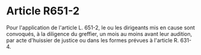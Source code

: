 # Article R651-2

Pour l'application de l'article L. 651-2, le ou les dirigeants mis en cause sont convoqués, à la diligence du greffier, un mois au moins avant leur audition, par acte d'huissier de justice ou dans les formes prévues à l'article R. 631-4.
